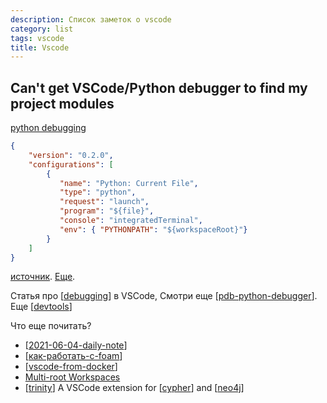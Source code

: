 ```yaml
---
description: Список заметок о vscode
category: list
tags: vscode
title: Vscode
---
```

## Can't get VSCode/Python debugger to find my project modules

[python debugging](https://code.visualstudio.com/docs/python/debugging)

```json
{
    "version": "0.2.0",
    "configurations": [
        {
           "name": "Python: Current File",
           "type": "python",
           "request": "launch",
           "program": "${file}",
           "console": "integratedTerminal",
           "env": { "PYTHONPATH": "${workspaceRoot}"}
        }
    ]
}
```
[источник](https://stackoverflow.com/questions/53290328/cant-get-vscode-python-debugger-to-find-my-project-modules). [Еще](https://stackoverflow.com/questions/38623138/vscode-how-to-set-working-directory-for-debugging-a-python-program).

Статья про [[debugging]] в VSCode, Смотри еще [[pdb-python-debugger]]. Еще [[devtools]]

Что еще почитать?

- [[2021-06-04-daily-note]]
- [[как-работать-с-foam]]
- [[vscode-from-docker]]
- [Multi-root Workspaces](https://code.visualstudio.com/docs/editor/multi-root-workspaces)
- [[trinity]] A VSCode extension for [[cypher]] and [[neo4j]]

[//begin]: # "Autogenerated link references for markdown compatibility"
[debugging]: ../notes/debugging "Debugging in VSCode"
[pdb-python-debugger]: ../notes/pdb-python-debugger "Pdb python debugger"
[devtools]: ../notes/devtools "Python devtools"
[2021-06-04-daily-note]: ../posts/2021-06-04-daily-note "Как получить текст ошибки в python и немного про pylance в vscode"
[как-работать-с-foam]: ../notes/как-работать-с-foam "Как работать с foam"
[vscode-from-docker]: ../notes/vscode-from-docker "VScode from docker"
[trinity]: ../notes/trinity "Trinity"
[cypher]: ../notes/cypher "Cypher query language"
[neo4j]: ../notes/neo4j "Neo4j graph data base"
[//end]: # "Autogenerated link references"
[//begin]: # "Autogenerated link references for markdown compatibility"
[2021-06-04-daily-note]: ../posts/2021-06-04-daily-note "Как получить текст ошибки в python и немного про pylance в vscode"
[как-работать-с-foam]: ../notes/как-работать-с-foam "Как работать с foam"
[vscode-from-docker]: ../notes/vscode-from-docker "VScode from docker"
[trinity]: ../notes/trinity "Trinity"
[cypher]: ../notes/cypher "Cypher query language"
[neo4j]: ../notes/neo4j "Neo4j graph data base"
[//end]: # "Autogenerated link references"